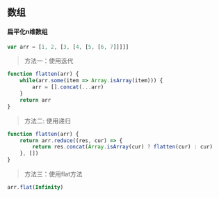 ## 数组
#### 扁平化n维数组
````javascript
var arr = [1, 2, [3, [4, [5, [6, 7]]]]]
````
> 方法一：使用迭代
````javascript
function flatten(arr) {
    while(arr.some(item => Array.isArray(item))) {
        arr = [].concat(...arr)
    }
    return arr
}
````
> 方法二: 使用递归
````javascript
function flatten(arr) {
    return arr.reduce((res, cur) => {
        return res.concat(Array.isArray(cur) ? flatten(cur) : cur)
    }, [])
}
````
> 方法三：使用flat方法
````javascript
arr.flat(Infinity)
````